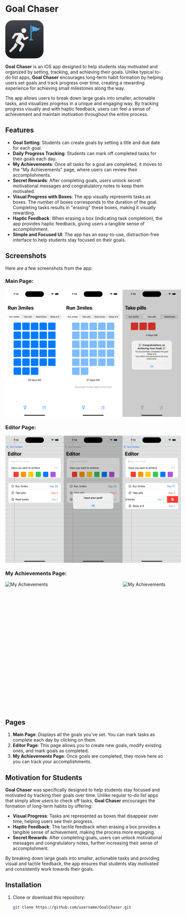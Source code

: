 # Goal Chaser

<img src="./images/app_icon.png" height="120" alt="App Icon"> <!-- 아이콘 크기를 120px로 설정 -->

**Goal Chaser** is an iOS app designed to help students stay motivated and organized by setting, tracking, and achieving their goals. Unlike typical to-do list apps, **Goal Chaser** encourages long-term habit formation by helping users set goals and track progress over time, creating a rewarding experience for achieving small milestones along the way.

The app allows users to break down large goals into smaller, actionable tasks, and visualizes progress in a unique and engaging way. By tracking progress visually and with haptic feedback, users can feel a sense of achievement and maintain motivation throughout the entire process.

## Features

- **Goal Setting**: Students can create goals by setting a title and due date for each goal.
- **Daily Progress Tracking**: Students can mark off completed tasks for their goals each day.
- **My Achievements**: Once all tasks for a goal are completed, it moves to the "My Achievements" page, where users can review their accomplishments.
- **Secret Rewards**: After completing goals, users unlock secret motivational messages and congratulatory notes to keep them motivated.
- **Visual Progress with Boxes**: The app visually represents tasks as boxes. The number of boxes corresponds to the duration of the goal. Completing tasks results in "erasing" these boxes, making it visually rewarding.
- **Haptic Feedback**: When erasing a box (indicating task completion), the app provides haptic feedback, giving users a tangible sense of accomplishment.
- **Simple and Focused UI**: The app has an easy-to-use, distraction-free interface to help students stay focused on their goals.

## Screenshots

Here are a few screenshots from the app:

### Main Page:
<div style="display: flex; justify-content: space-between;">
  <img src="./images/main_page_screenshot.png" height="400" alt="Main Page">
  <img src="./images/main_page_screenshot2.png" height="400" alt="Main Page">
  <img src="./images/main_page_screenshot3.png" height="400" alt="Main Page">
</div>

### Editor Page:
<div style="display: flex; justify-content: space-between;">
  <img src="./images/editor_page_screenshot.png" height="400" alt="Editor Page">
  <img src="./images/editor_page_screenshot2.png" height="400" alt="Editor Page">
  <img src="./images/editor_page_screenshot3.png" height="400" alt="Editor Page">
</div>

### My Achievements Page:
<div style="display: flex; justify-content: space-between;">
  <img src="./images/my_achievements_screenshot.png" height="400" alt="My Achievements">
  <img src="./images/my_achievements_screenshot2.png" height="400" alt="My Achievements">
</div>

## Pages

1. **Main Page**: Displays all the goals you've set. You can mark tasks as complete each day by clicking on them.
2. **Editor Page**: This page allows you to create new goals, modify existing ones, and mark goals as completed.
3. **My Achievements Page**: Once goals are completed, they move here so you can track your accomplishments.

## Motivation for Students

**Goal Chaser** was specifically designed to help students stay focused and motivated by tracking their goals over time. Unlike regular to-do list apps that simply allow users to check off tasks, **Goal Chaser** encourages the formation of long-term habits by offering:

- **Visual Progress**: Tasks are represented as boxes that disappear over time, helping users see their progress.
- **Haptic Feedback**: The tactile feedback when erasing a box provides a tangible sense of achievement, making the process more engaging.
- **Secret Rewards**: After completing goals, users can unlock motivational messages and congratulatory notes, further increasing their sense of accomplishment.

By breaking down large goals into smaller, actionable tasks and providing visual and tactile feedback, the app ensures that students stay motivated and consistently work towards their goals.

## Installation

1. Clone or download this repository:
   ```bash
   git clone https://github.com/username/GoalChaser.git
